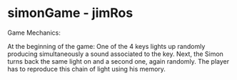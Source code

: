 # simonGame - jimRos

Game Mechanics:

At the beginning of the game:
         One of the 4 keys lights up randomly producing simultaneously a sound associated to the key.
         Next, the Simon turns back the same light on and a second one, again randomly.
         The player has to reproduce this chain of light using his memory.
